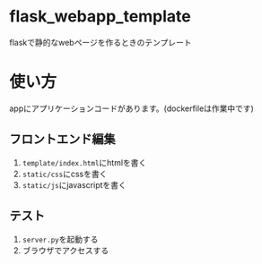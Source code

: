 # flask_webapp_template
flaskで静的なwebページを作るときのテンプレート

# 使い方
appにアプリケーションコードがあります。(dockerfileは作業中です)

## フロントエンド編集
1. ```template/index.html```にhtmlを書く
1. ```static/css```にcssを書く
1. ```static/js```にjavascriptを書く

## テスト
1. ```server.py```を起動する
1. ブラウザでアクセスする
